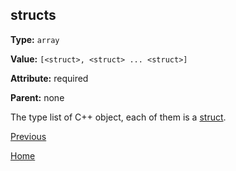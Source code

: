 ## structs ##

**Type:** `array`

**Value:** `[<struct>, <struct> ... <struct>]`

**Attribute:** required

**Parent:** none

The type list of C++ object, each of them is a [struct](struct.md).

[Previous](../schema.md)

[Home](../../../README.md)